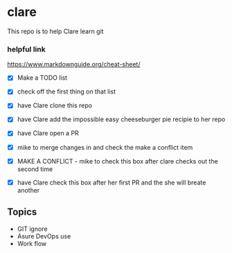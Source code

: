 # clare
This repo is to help Clare learn git

### helpful link
https://www.markdownguide.org/cheat-sheet/


- [x] Make a TODO list
- [x] check off the first thing on that list
- [x] have Clare clone this repo
- [x] have Clare add the impossible easy cheeseburger pie recipie to her repo
- [x] have Clare open a PR
- [x] mike to merge changes in and check the make a conflict item
- [x] MAKE A CONFLICT - mike to check this box after clare checks out the second time
- [x] have Clare check this box after her first PR and the she will breate another



## Topics
* GIT ignore
* Asure DevOps use
* Work flow
